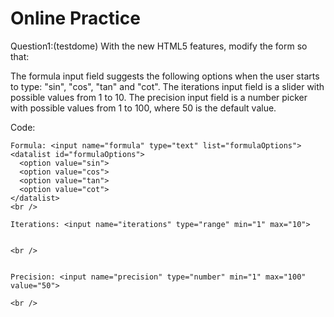 # Online Practice
Question1:(testdome)
With the new HTML5 features, modify the form so that:

The formula input field suggests the following options when the user starts to type: "sin", "cos", "tan" and "cot".
The iterations input field is a slider with possible values from 1 to 10.
The precision input field is a number picker with possible values from 1 to 100, where 50 is the default value.

Code:
<!DOCTYPE html>
<html>
<head>
  <meta charset="utf-8">
  <title>Advanced form</title>
</head>
<body>
  <form>
    
    Formula: <input name="formula" type="text" list="formulaOptions">
    <datalist id="formulaOptions">
      <option value="sin">
      <option value="cos">
      <option value="tan">
      <option value="cot">
    </datalist>
    <br />
    
    Iterations: <input name="iterations" type="range" min="1" max="10">
    
    
    <br />
    
    
    Precision: <input name="precision" type="number" min="1" max="100" value="50">
    
    <br />
  </form>

</body>
</html>

